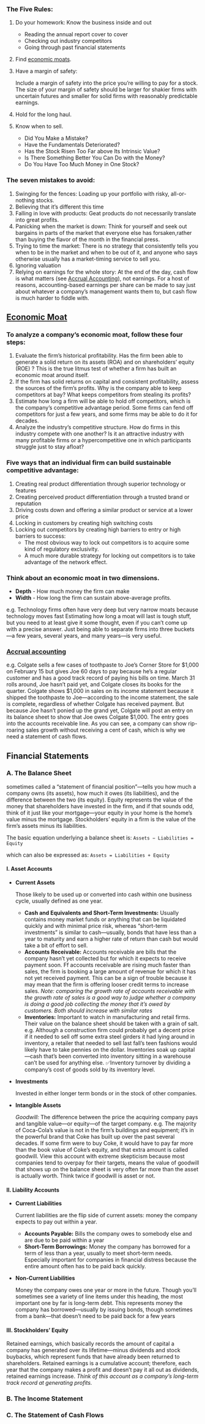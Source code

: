 ### The Five Rules:
1. Do your homework: Know the business inside and out 
    * Reading the annual report cover to cover
    * Checking out industry competitors
    * Going through past financial statements
2. Find [economic moats](#economic-moat).
3. Have a margin of safety:

   Include a margin of safety into the price you’re willing to pay for a stock. The size of your margin of safety should be larger for shakier firms with uncertain futures and smaller for solid firms with reasonably predictable earnings.

4. Hold for the long haul.
5. Know when to sell.
    * Did You Make a Mistake?
    * Have the Fundamentals Deteriorated?
    * Has the Stock Risen Too Far above Its Intrinsic Value?
    * Is There Something Better You Can Do with the Money?
    * Do You Have Too Much Money in One Stock?

### The seven mistakes to avoid:
1. Swinging for the fences: Loading up your portfolio with risky, all-or-nothing stocks.
2. Believing that it’s different this time
3. Falling in love with products: Geat products do not necessarily translate into great profits.
4. Panicking when the market is down: Think for yourself and seek out bargains in parts of the market that everyone else has forsaken,rather than buying the flavor of the month in the financial press.
5. Trying to time the market: There is no strategy that consistently tells you when to be in the market and when to be out of it, and anyone who says otherwise usually has a market-timing service to sell you.
6. Ignoring valuation
7. Relying on earnings for the whole story: At the end of the day, cash flow is what matters (see [Accrual Accounting](#accrual-accounting)), not earnings. For a host of reasons, accounting-based earnings per share can be made to say just about whatever a company’s management wants them to, but cash flow is much harder to fiddle with.

## [Economic Moat](#economic-moat)
### To analyze a company’s economic moat, follow these four steps:
1. Evaluate the firm’s historical profitability. Has the firm been able to generate a solid return on its assets (ROA) and on shareholders’ equity (ROE) ? This is the true litmus test of whether a firm has built an economic moat around itself.
2. If the firm has solid returns on capital and consistent profitability, assess the sources of the firm’s profits. Why is the company able to keep competitors at bay? What keeps competitors from stealing its profits?
3. Estimate how long a firm will be able to hold off competitors, which is the company’s competitive advantage period. Some firms can fend off competitors for just a few years, and some firms may be able to do it for decades.
4. Analyze the industry’s competitive structure. How do firms in this industry compete with one another? Is it an attractive industry with many profitable firms or a hypercompetitive one in which participants struggle just to stay afloat?

### Five ways that an individual firm can build sustainable competitive advantage:
1. Creating real product differentiation through superior technology or features
2. Creating perceived product differentiation through a trusted brand or reputation
3. Driving costs down and offering a similar product or service at a lower price
4. Locking in customers by creating high switching costs
5. Locking out competitors by creating high barriers to entry or high barriers to success:
    * The most obvious way to lock out competitors is to acquire some kind of regulatory exclusivity.
    * A much more durable strategy for locking out competitors is to take advantage of the network effect.

### Think about an economic moat in two dimensions. 
* **Depth** - How much money the firm can make
* **Width** - How long the firm can sustain above-average profits.

e.g. Technology firms often have very deep but very narrow moats because technology moves fast
Estimating how long a moat will last is tough stuff, but you need to at least give it some thought, even if you can’t come up with a precise answer. Just being able to separate firms into three buckets—a few years, several years, and many years—is very useful.

### [Accrual accounting](#accrual-accounting)
e.g. Colgate sells a few cases of toothpaste to Joe’s Corner Store for $1,000 on February 15 but gives Joe 60 days to pay because he’s a regular customer and has a good track record of paying his bills on time. March 31 rolls around, Joe hasn’t paid yet, and Colgate closes its books for the quarter. Colgate shows $1,000 in sales on its income statement because it shipped the toothpaste to Joe—according to the income statement, the sale is complete, regardless of whether Colgate has received payment. But because Joe hasn’t ponied up the grand yet, Colgate will post an entry on its balance sheet to show that Joe owes Colgate $1,000. The entry goes into the accounts receivable line. As you can see, a company can show rip-roaring sales growth without receiving a cent of cash, which is why we need a statement of cash flows.


## Financial Statements
### A. The Balance Sheet
sometimes called a “statement of financial position”—tells you how much a company owns (its assets), how much it owes (its liabilities), and the difference between the two (its equity). Equity represents the value of the money that shareholders have invested in the firm, and if that sounds odd, think of it just like your mortgage—your equity in your home is the home’s value minus the mortgage. Stockholders’ equity in a firm is the value of the firm’s assets minus its liabilities.

The basic equation underlying a balance sheet is:
   `Assets − Liabilities = Equity`

which can also be expressed as:
   `Assets = Liabilities + Equity`

#### **I. Asset Accounts**
  
 + **Current Assets**

   Those likely to be used up or converted into cash within one business cycle, usually defined as one year.
   * **Cash and Equivalents and Short-Term Investments:** Usually contains money market funds or anything that can be liquidated quickly and with minimal price risk, whereas “short-term investments” is similar to cash—usually, bonds that have less than a year to maturity and earn a higher rate of return than cash but would take a bit of effort to sell.
   * **Accounts Receivable:** Accounts receivable are bills that the company hasn’t yet collected but for which it expects to receive payment soon. Ff accounts receivable are rising much faster than sales, the firm is booking a large amount of revenue for which it has not yet received payment. This can be a sign of trouble because it may mean that the firm is offering looser credit terms to increase sales. *Note: comparing the growth rate of accounts receivable with the growth rate of sales is a good way to judge whether a company is doing a good job collecting the money that it’s owed by customers. Both should increase with similar rates*
   * **Inventories:** Important to watch in manufacturing and retail firms. Their value on the balance sheet should be taken with a grain of salt. e.g. Although a construction firm could probably get a decent price if it needed to sell off some extra steel girders it had lying around in inventory, a retailer that needed to sell last fall’s teen fashions would likely have to take pennies on the dollar.
   Inventories soak up capital—cash that’s been converted into inventory sitting in a warehouse can’t be used for anything else.
   :white_check_mark:Inventory turnover by dividing a company’s cost of goods sold by its inventory level.

 + **Investments**

   Invested in either longer term bonds or in the stock of other companies. 

+ **Intangible Assets**

   *Goodwill:* The difference between the price the acquiring company pays and tangible value—or equity—of the target company. e.g. The majority of Coca-Cola’s value is not in the firm’s buildings and equipment; it’s in the powerful brand that Coke has built up over the past several decades. If some firm were to buy Coke, it would have to pay far more than the book value of Coke’s equity, and that extra amount is called goodwill. View this account with extreme skepticism because most companies tend to overpay for their targets, means the value of goodwill that shows up on the balance sheet is very often far more than the asset is actually worth. Think twice if goodwill is asset or not.
   
#### **II. Liability Accounts**
   
+ **Current Liabilities**

   Current liabilities are the flip side of current assets: money the company expects to pay out within a year.
   * **Accounts Payable:** Bills the company owes to somebody else and are due to be paid within a year
   * **Short-Term Borrowings:**  Money the company has borrowed for a term of less than a year, usually to meet short-term needs. Especially important for companies in financial distress because the entire amount often has to be paid back quickly.
   
+ **Non-Current Liabilities**
   
   Money the company owes one year or more in the future. Though you’ll sometimes see a variety of line items under this heading, the most important one by far is long-term debt. This represents money the company has borrowed—usually by issuing bonds, though sometimes from a bank—that doesn’t need to be paid back for a few years
   
#### **III. Stockholders’ Equity**
   Retained earnings, which basically records the amount of capital a company has generated over its lifetime—minus dividends and stock buybacks, which represent funds that have already been returned to shareholders. Retained earnings is a cumulative account; therefore, each year that the company makes a profit and doesn’t pay it all out as dividends, retained earnings increase. *Think of this account as a company’s long-term track record at generating profits.*

### B. The Income Statement

### C. The Statement of Cash Flows
